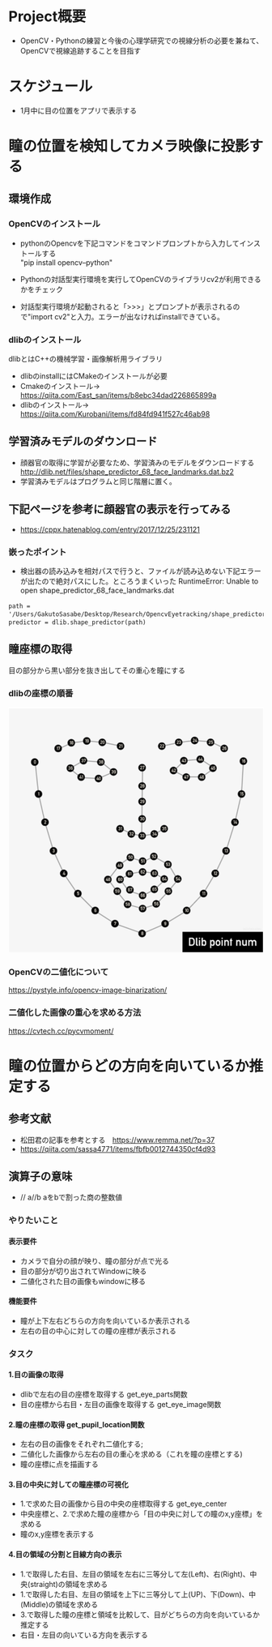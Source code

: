 # Project概要
- OpenCV・Pythonの練習と今後の心理学研究での視線分析の必要を兼ねて、OpenCVで視線追跡することを目指す

# スケジュール
- 1月中に目の位置をアプリで表示する


# 瞳の位置を検知してカメラ映像に投影する
## 環境作成
### OpenCVのインストール
- pythonのOpencvを下記コマンドをコマンドプロンプトから入力してインストールする<br>"pip install opencv–python"
- Pythonの対話型実行環境を実行してOpenCVのライブラリcv2が利用できるかをチェック

- 対話型実行環境が起動されると「>>>」とプロンプトが表示されるので"import cv2"と入力。エラーが出なければinstallできている。
### dlibのインストール
dlibとはC++の機械学習・画像解析用ライブラリ
- dlibのinstallにはCMakeのインストールが必要
- Cmakeのインストール→ https://qiita.com/East_san/items/b8ebc34dad226865899a
- dlibのインストール→ https://qiita.com/Kurobani/items/fd84fd941f527c46ab98

## 学習済みモデルのダウンロード
 - 顔器官の取得に学習が必要なため、学習済みのモデルをダウンロードする
 　http://dlib.net/files/shape_predictor_68_face_landmarks.dat.bz2
 - 学習済みモデルはプログラムと同じ階層に置く。

 ## 下記ページを参考に顔器官の表示を行ってみる
 - https://cppx.hatenablog.com/entry/2017/12/25/231121
 ### 嵌ったポイント
 - 検出器の読み込みを相対パスで行うと、ファイルが読み込めない下記エラーが出たので絶対パスにした。ところうまくいった
  RuntimeError: Unable to open shape_predictor_68_face_landmarks.dat
 
 ```
path = '/Users/GakutoSasabe/Desktop/Research/OpencvEyetracking/shape_predictor_68_face_landmarks.dat'
predictor = dlib.shape_predictor(path)
```
## 瞳座標の取得
目の部分から黒い部分を抜き出してその重心を瞳にする
### dlibの座標の順番
![](2022-01-17-23-05-51.png)

### OpenCVの二値化について
https://pystyle.info/opencv-image-binarization/

### 二値化した画像の重心を求める方法
https://cvtech.cc/pycvmoment/

# 瞳の位置からどの方向を向いているか推定する
## 参考文献
- 松田君の記事を参考とする　https://www.remma.net/?p=37
- https://qiita.com/sassa4771/items/fbfb0012744350cf4d93

## 演算子の意味
-  //	 a//b	 aをbで割った商の整数値

### やりたいこと
#### 表示要件
 - カメラで自分の顔が映り、瞳の部分が点で光る
 - 目の部分が切り出されてWindowに映る
 - 二値化された目の画像もwindowに移る
#### 機能要件
 - 瞳が上下左右どちらの方向を向いているか表示される
 - 左右の目の中心に対しての瞳の座標が表示される

### タスク
#### 1.目の画像の取得
 - dlibで左右の目の座標を取得する get_eye_parts関数
 - 目の座標から右目・左目の画像を取得する get_eye_image関数

#### 2.瞳の座標の取得 get_pupil_location関数
 - 左右の目の画像をそれぞれ二値化する; 
 - 二値化した画像から左右の目の重心を求める（これを瞳の座標とする)
 - 瞳の座標に点を描画する
#### 3.目の中央に対しての瞳座標の可視化
 - 1.で求めた目の画像から目の中央の座標取得する get_eye_center
 - 中央座標と、2.で求めた瞳の座標から「目の中央に対しての瞳のx,y座標」を求める
 - 瞳のx,y座標を表示する
#### 4.目の領域の分割と目線方向の表示
 - 1.で取得した右目、左目の領域を左右に三等分して左(Left)、右(Right)、中央(straight)の領域を求める
 - 1.で取得した右目、左目の領域を上下に三等分して上(UP)、下(Down)、中(Middle)の領域を求める
 - 3.で取得した瞳の座標と領域を比較して、目がどちらの方向を向いているか推定する
 - 右目・左目の向いている方向を表示する
